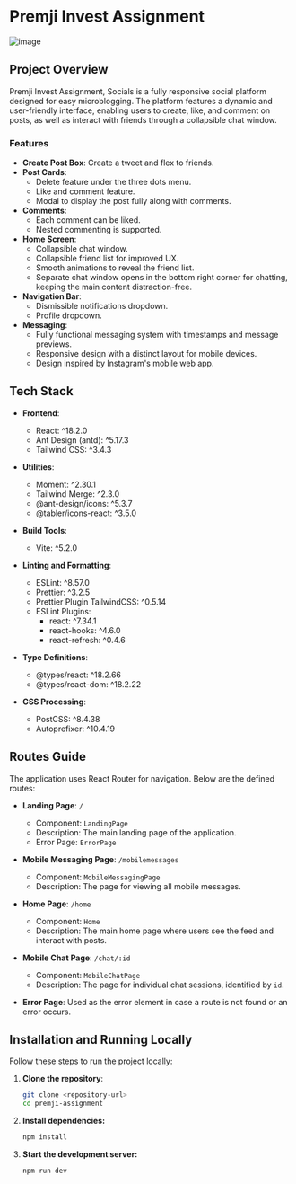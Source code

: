 # Premji Invest Assignment
![image](https://github.com/user-attachments/assets/5e634cd4-9cc5-40d2-babb-c23f8aefef2b)

## Project Overview

Premji Invest Assignment, Socials is a fully responsive social platform designed for easy microblogging. The platform features a dynamic and user-friendly interface, enabling users to create, like, and comment on posts, as well as interact with friends through a collapsible chat window.

### Features

- **Create Post Box**: Create a tweet and flex to friends.
- **Post Cards**:
  - Delete feature under the three dots menu.
  - Like and comment feature.
  - Modal to display the post fully along with comments.
- **Comments**:
  - Each comment can be liked.
  - Nested commenting is supported.
- **Home Screen**:
  - Collapsible chat window.
  - Collapsible friend list for improved UX.
  - Smooth animations to reveal the friend list.
  - Separate chat window opens in the bottom right corner for chatting, keeping the main content distraction-free.
- **Navigation Bar**:
  - Dismissible notifications dropdown.
  - Profile dropdown.
- **Messaging**:
  - Fully functional messaging system with timestamps and message previews.
  - Responsive design with a distinct layout for mobile devices.
  - Design inspired by Instagram's mobile web app.

## Tech Stack

- **Frontend**:

  - React: ^18.2.0
  - Ant Design (antd): ^5.17.3
  - Tailwind CSS: ^3.4.3

- **Utilities**:

  - Moment: ^2.30.1
  - Tailwind Merge: ^2.3.0
  - @ant-design/icons: ^5.3.7
  - @tabler/icons-react: ^3.5.0

- **Build Tools**:

  - Vite: ^5.2.0

- **Linting and Formatting**:

  - ESLint: ^8.57.0
  - Prettier: ^3.2.5
  - Prettier Plugin TailwindCSS: ^0.5.14
  - ESLint Plugins:
    - react: ^7.34.1
    - react-hooks: ^4.6.0
    - react-refresh: ^0.4.6

- **Type Definitions**:

  - @types/react: ^18.2.66
  - @types/react-dom: ^18.2.22

- **CSS Processing**:
  - PostCSS: ^8.4.38
  - Autoprefixer: ^10.4.19

## Routes Guide

The application uses React Router for navigation. Below are the defined routes:

- **Landing Page**: `/`

  - Component: `LandingPage`
  - Description: The main landing page of the application.
  - Error Page: `ErrorPage`

- **Mobile Messaging Page**: `/mobilemessages`

  - Component: `MobileMessagingPage`
  - Description: The page for viewing all mobile messages.

- **Home Page**: `/home`

  - Component: `Home`
  - Description: The main home page where users see the feed and interact with posts.

- **Mobile Chat Page**: `/chat/:id`

  - Component: `MobileChatPage`
  - Description: The page for individual chat sessions, identified by `id`.

- **Error Page**: Used as the error element in case a route is not found or an error occurs.

## Installation and Running Locally

Follow these steps to run the project locally:

1. **Clone the repository**:

   ```sh
   git clone <repository-url>
   cd premji-assignment
   ```

2. **Install dependencies:**

   ```sh
   npm install
   ```

3. **Start the development server:**

   ```sh
   npm run dev
   ```
